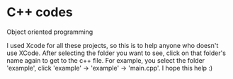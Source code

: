 # C++ codes

Object oriented programming

I used Xcode for all these projects, so this is to help anyone who doesn't use XCode. After selecting the folder you want to see, click on that folder's name again to get to the c++ file. For example, you select the folder 'example', click 'example' -> 'example' -> 'main.cpp'. I hope this help :)